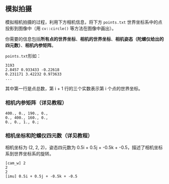 ## 模拟拍摄

模拟相机拍摄的过程，利用下方相机信息，将下方 `points.txt` 世界坐标系中的点投影到图像中（用 `cv::circle()` 等方法在图像中画出）。

你需要的信息包括**所有点的世界坐标**、**相机的世界坐标**、**相机姿态（陀螺仪给出的四元数）**、**相机内参矩阵**。

`points.txt`形如：

```
3193
2.8457 0.933433 -0.22618
0.231171 3.42232 0.973633
...
```
其中第一行是点总数，第 i + 1 行的三个实数表示第 i 个点的世界坐标。

### 相机内参矩阵（详见教程）

```
400., 0., 190., 0.,
0., 400., 160., 0.,
0., 0., 1., 0.;
```

### 相机坐标和陀螺仪四元数（详见教程）

相机坐标为 (2, 2, 2)，姿态四元数为 0.5i + 0.5j + -0.5k + -0.5，描述了相机坐标系到世界坐标系的旋转。

```
[cam_w] 2
2
2
[imu] 0.5i + 0.5j + -0.5k + -0.5
```
